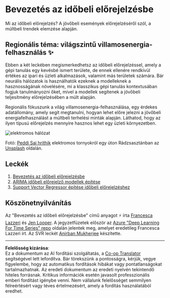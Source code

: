 <!--
CO_OP_TRANSLATOR_METADATA:
{
  "original_hash": "61342603bad8acadbc6b2e4e3aab3f66",
  "translation_date": "2025-09-05T15:27:42+00:00",
  "source_file": "7-TimeSeries/README.md",
  "language_code": "hu"
}
-->
# Bevezetés az időbeli előrejelzésbe

Mi az időbeli előrejelzés? A jövőbeli események előrejelzéséről szól, a múltbeli trendek elemzése alapján.

## Regionális téma: világszintű villamosenergia-felhasználás ✨

Ebben a két leckében megismerkedhetsz az időbeli előrejelzéssel, amely a gépi tanulás egy kevésbé ismert területe, de ennek ellenére rendkívül értékes az ipari és üzleti alkalmazások, valamint más területek számára. Bár neurális hálózatok is használhatók ezeknek a modelleknek a hasznosságának növelésére, mi a klasszikus gépi tanulás kontextusában fogjuk tanulmányozni őket, mivel a modellek segítenek a jövőbeli teljesítmény előrejelzésében a múlt alapján.

Regionális fókuszunk a világ villamosenergia-felhasználása, egy érdekes adatállomány, amely segít megtanulni, hogyan lehet előre jelezni a jövőbeli energiafelhasználást a múltbeli terhelési minták alapján. Láthatod, hogy az ilyen típusú előrejelzés mennyire hasznos lehet egy üzleti környezetben.

![elektromos hálózat](../../../7-TimeSeries/images/electric-grid.jpg)

Fotó: [Peddi Sai hrithik](https://unsplash.com/@shutter_log?utm_source=unsplash&utm_medium=referral&utm_content=creditCopyText) elektromos tornyokról egy úton Rádzsasztánban az [Unsplash](https://unsplash.com/s/photos/electric-india?utm_source=unsplash&utm_medium=referral&utm_content=creditCopyText) oldalán.

## Leckék

1. [Bevezetés az időbeli előrejelzésbe](1-Introduction/README.md)
2. [ARIMA időbeli előrejelző modellek építése](2-ARIMA/README.md)
3. [Support Vector Regressor építése időbeli előrejelzéshez](3-SVR/README.md)

## Köszönetnyilvánítás

Az "Bevezetés az időbeli előrejelzésbe" című anyagot ⚡️ írta [Francesca Lazzeri](https://twitter.com/frlazzeri) és [Jen Looper](https://twitter.com/jenlooper). A jegyzetfüzetek először az [Azure "Deep Learning For Time Series" repo](https://github.com/Azure/DeepLearningForTimeSeriesForecasting) oldalán jelentek meg, amelyet eredetileg Francesca Lazzeri írt. Az SVR leckét [Anirban Mukherjee](https://github.com/AnirbanMukherjeeXD) készítette.

---

**Felelősség kizárása**:  
Ez a dokumentum az AI fordítási szolgáltatás, a [Co-op Translator](https://github.com/Azure/co-op-translator) segítségével lett lefordítva. Bár törekszünk a pontosságra, kérjük, vegye figyelembe, hogy az automatikus fordítások hibákat vagy pontatlanságokat tartalmazhatnak. Az eredeti dokumentum az eredeti nyelvén tekintendő hiteles forrásnak. Kritikus információk esetén javasolt professzionális emberi fordítást igénybe venni. Nem vállalunk felelősséget semmilyen félreértésért vagy téves értelmezésért, amely a fordítás használatából eredhet.